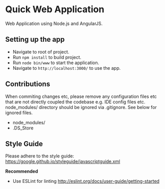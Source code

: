 # Quick Web Application

Web Application using Node.js and AngularJS.

## Setting up the app
- Navigate to root of project.
- Run `npm install` to build project.
- Run `node bin/www` to start the application.
- Navigate to `http://localhost:3000/` to use the app.

## Contributions
When commiting changes etc, please remove any configuration
files etc that are not directly coupled the codebase e.g.
IDE config files etc. node_modules/ directory should be ignored via .gitignore.
See below for ignored files.
- node_modules/
- .DS_Store

## Style Guide
Please adhere to the style guide: 
https://google.github.io/styleguide/javascriptguide.xml

**Recommended** 
- Use ESLint for linting http://eslint.org/docs/user-guide/getting-started